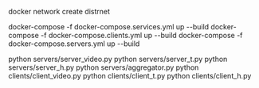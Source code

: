 docker network create distrnet

docker-compose -f docker-compose.services.yml up --build
docker-compose -f docker-compose.clients.yml up --build
docker-compose -f docker-compose.servers.yml up --build

python servers/server_video.py
python servers/server_t.py
python servers/server_h.py
python servers/aggregator.py
python clients/client_video.py
python clients/client_t.py
python clients/client_h.py

